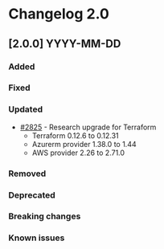# Changelog 2.0

## [2.0.0] YYYY-MM-DD

### Added


### Fixed


### Updated

- [#2825](https://github.com/epiphany-platform/epiphany/issues/2825) - Research upgrade for Terraform
  - Terraform 0.12.6 to 0.12.31
  - Azurerm provider 1.38.0 to 1.44
  - AWS provider 2.26 to 2.71.0

### Removed


### Deprecated


### Breaking changes


### Known issues


